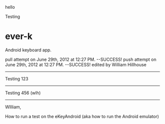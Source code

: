 hello


Testing

ever-k
======

Android keyboard app.

pull attempt on June 29th, 2012 at 12:27 PM. --SUCCESS!
push attempt on June 29th, 2012 at 12:27 PM. --SUCCESS!
edited by William Hillhouse



---------------

Testing 123

---------------

Testing 456 (wlh)


--------------

WIlliam,

How to run a test on the eKeyAndroid (aka how to run the Android emulator)